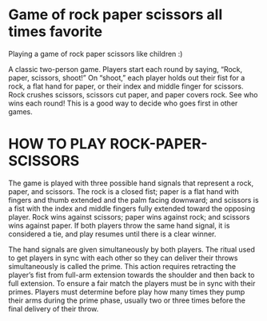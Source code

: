 # Game of rock paper scissors all times favorite
Playing a game of rock paper scissors like children :)

A classic two-person game. Players start each round by saying, “Rock, paper, scissors, shoot!” On “shoot,” each player holds out their fist for a rock, a flat hand for paper, or their index and middle finger for scissors. Rock crushes scissors, scissors cut paper, and paper covers rock. See who wins each round! This is a good way to decide who goes first in other games.

# HOW TO PLAY ROCK-PAPER-SCISSORS
The game is played with three possible hand signals that represent a rock, paper, and scissors. The rock is a closed fist; paper is a flat hand with fingers and thumb extended and the palm facing downward; and scissors is a fist with the index and middle fingers fully extended toward the opposing player. Rock wins against scissors; paper wins against rock; and scissors wins against paper. If both players throw the same hand signal, it is considered a tie, and play resumes until there is a clear winner.

The hand signals are given simultaneously by both players. The ritual used to get players in sync with each other so they can deliver their throws simultaneously is called the prime. This action requires retracting the player’s fist from full-arm extension towards the shoulder and then back to full extension. To ensure a fair match the players must be in sync with their primes. Players must determine before play how many times they pump their arms during the prime phase, usually two or three times before the final delivery of their throw.

